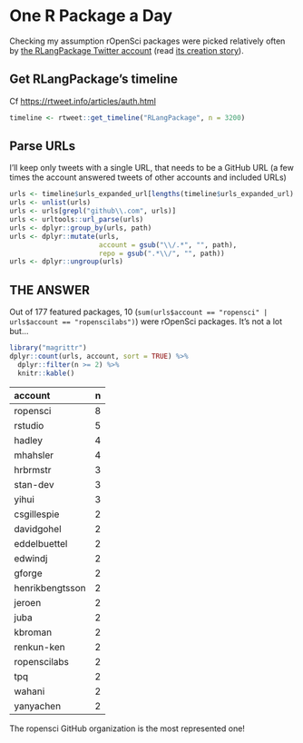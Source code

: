 
<!-- README.md is generated from README.Rmd. Please edit that file -->

# One R Package a Day

Checking my assumption rOpenSci packages were picked relatively often by
[the RLangPackage Twitter account](https://twitter.com/RLangPackage)
(read [its creation
story](https://stevenmortimer.com/one-r-package-a-day/)).

## Get RLangPackage’s timeline

Cf <https://rtweet.info/articles/auth.html>

``` r
timeline <- rtweet::get_timeline("RLangPackage", n = 3200)
```

## Parse URLs

I’ll keep only tweets with a single URL, that needs to be a GitHub URL
(a few times the account answered tweets of other accounts and included
URLs)

``` r
urls <- timeline$urls_expanded_url[lengths(timeline$urls_expanded_url) == 1]
urls <- unlist(urls)
urls <- urls[grepl("github\\.com", urls)]
urls <- urltools::url_parse(urls)
urls <- dplyr::group_by(urls, path)
urls <- dplyr::mutate(urls, 
                      account = gsub("\\/.*", "", path), 
                      repo = gsub(".*\\/", "", path))
urls <- dplyr::ungroup(urls)
```

## THE ANSWER

Out of 177 featured packages, 10 (`sum(urls$account == "ropensci" |
urls$account == "ropenscilabs")`) were rOpenSci packages. It’s not a lot
but…

``` r
library("magrittr")
dplyr::count(urls, account, sort = TRUE) %>%
  dplyr::filter(n >= 2) %>%
  knitr::kable()
```

| account         | n |
| :-------------- | -: |
| ropensci        | 8 |
| rstudio         | 5 |
| hadley          | 4 |
| mhahsler        | 4 |
| hrbrmstr        | 3 |
| stan-dev        | 3 |
| yihui           | 3 |
| csgillespie     | 2 |
| davidgohel      | 2 |
| eddelbuettel    | 2 |
| edwindj         | 2 |
| gforge          | 2 |
| henrikbengtsson | 2 |
| jeroen          | 2 |
| juba            | 2 |
| kbroman         | 2 |
| renkun-ken      | 2 |
| ropenscilabs    | 2 |
| tpq             | 2 |
| wahani          | 2 |
| yanyachen       | 2 |

The ropensci GitHub organization is the most represented one\!
